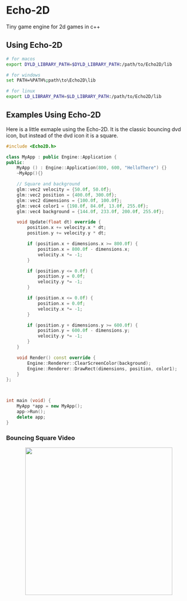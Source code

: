 # Echo-2D

Tiny game engine for 2d games in c++

## Using Echo-2D 

```bash
# for macos
export DYLD_LIBRARY_PATH=$DYLD_LIBRARY_PATH:/path/to/Echo2D/lib

# for windows
set PATH=%PATH%;path\to\Echo2D\lib

# for linux
export LD_LIBRARY_PATH=$LD_LIBRARY_PATH:/path/to/Echo2D/lib

```

## Examples Using Echo-2D

Here is a little exmaple using the Echo-2D.
It is the classic bouncing dvd icon, but 
instead of the dvd icon it is a square.

```c++
#include <Echo2D.h>

class MyApp : public Engine::Application {
public:
    MyApp () : Engine::Application(800, 600, "HelloThere") {}
    ~MyApp(){}

    // Square and background
    glm::vec2 velocity = {50.0f, 50.0f};
    glm::vec2 position = {400.0f, 300.0f};
    glm::vec2 dimensions = {100.0f, 100.0f};
    glm::vec4 color1 = {198.0f, 84.0f, 13.0f, 255.0f};
    glm::vec4 background = {144.0f, 233.0f, 200.0f, 255.0f};

    void Update(float dt) override {
        position.x += velocity.x * dt;
        position.y += velocity.y * dt;

        if (position.x + dimensions.x >= 800.0f) {
            position.x = 800.0f - dimensions.x;
            velocity.x *= -1;
        }

        if (position.y <= 0.0f) {
            position.y = 0.0f;
            velocity.y *= -1;
        }

        if (position.x <= 0.0f) {
            position.x = 0.0f;
            velocity.x *= -1;
        }

        if (position.y + dimensions.y >= 600.0f) {
            position.y = 600.0f - dimensions.y;
            velocity.y *= -1;
        }
    }

    void Render() const override {
        Engine::Renderer::ClearScreenColor(background);
        Engine::Renderer::DrawRect(dimensions, position, color1);
    }
};



int main (void) {
    MyApp *app = new MyApp();
    app->Run();
    delete app;
}

```
### Bouncing Square Video    
<p align="center">
  <img src="readmemeadia/bouncingsquare.gif" width="400">
</p>

